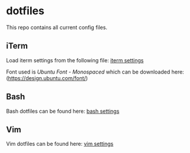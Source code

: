 # dotfiles
This repo contains all current config files.

## iTerm
Load iterm settings from the following file: [iterm settings](/iterm/wylljiang.plist)

Font used is *Ubuntu Font - Monospaced* which can be downloaded here: (https://design.ubuntu.com/font/)

## Bash
Bash dotfiles can be found here: [bash settings](/bash)

## Vim
Vim dotfiles can be found here: [vim settings](/.vimrc)
